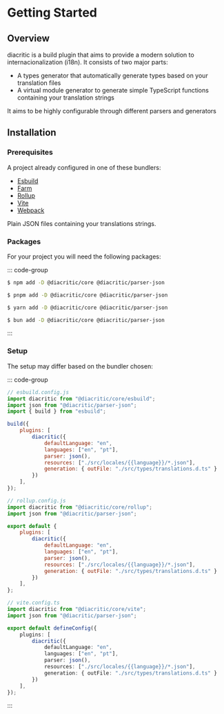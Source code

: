 # Getting Started

## Overview

diacritic is a build plugin that aims to provide a modern solution to internacionalization (i18n).
It consists of two major parts:

- A types generator that automatically generate types based on your translation files
- A virtual module generator to generate simple TypeScript functions containing your translation strings

It aims to be highly configurable through different parsers and generators

## Installation

### Prerequisites

A project already configured in one of these bundlers:

- [Esbuild](https://esbuild.github.io/)
- [Farm](https://www.farmfe.org/)
- [Rollup](https://rollupjs.org/)
- [Vite](https://vitejs.dev/)
- [Webpack](https://webpack.js.org/)

Plain JSON files containing your translations strings.

### Packages

For your project you will need the following packages:

::: code-group

```sh [NPM]
$ npm add -D @diacritic/core @diacritic/parser-json
```

```sh [PNPM]
$ pnpm add -D @diacritic/core @diacritic/parser-json
```

```sh [Yarn]
$ yarn add -D @diacritic/core @diacritic/parser-json
```

```sh [Bun]
$ bun add -D @diacritic/core @diacritic/parser-json
```

:::

### Setup

The setup may differ based on the bundler chosen:

::: code-group

```js [Esbuild] {2-3,8-14}
// esbuild.config.js
import diacritic from "@diacritic/core/esbuild";
import json from "@diacritic/parser-json";
import { build } from "esbuild";

build({
	plugins: [
		diacritic({
			defaultLanguage: "en",
			languages: ["en", "pt"],
			parser: json(),
			resources: ["./src/locales/{{language}}/*.json"],
			generation: { outFile: "./src/types/translations.d.ts" }
		})
	],
});
```

```js [Rollup] {2-3,7-13}
// rollup.config.js
import diacritic from "@diacritic/core/rollup";
import json from "@diacritic/parser-json";

export default {
	plugins: [
		diacritic({
			defaultLanguage: "en",
			languages: ["en", "pt"],
			parser: json(),
			resources: ["./src/locales/{{language}}/*.json"],
			generation: { outFile: "./src/types/translations.d.ts" }
		})
	],
};
```

```ts [Vite] {2-3,7-13}
// vite.config.ts
import diacritic from "@diacritic/core/vite";
import json from "@diacritic/parser-json";

export default defineConfig({
	plugins: [
		diacritic({
			defaultLanguage: "en",
			languages: ["en", "pt"],
			parser: json(),
			resources: ["./src/locales/{{language}}/*.json"],
			generation: { outFile: "./src/types/translations.d.ts" }
		})
	],
});
```

:::
